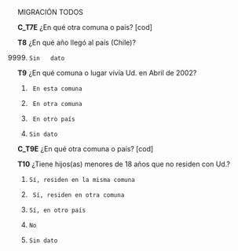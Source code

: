 MIGRACIÓN TODOS

**C_T7E**   ¿En qué otra comuna o país? [cod]

**T8** ¿En qué año llegó al país (Chile)?

9999.     Sin   dato

**T9** ¿En qué comuna o lugar vivía Ud. en Abril de 2002?

1.      En esta comuna
2.      En otra comuna
3.      En otro país
9.     Sin dato

**C_T9E**    ¿En qué otra comuna o país? [cod]

**T10** ¿Tiene hijos(as) menores de 18 años que no residen con Ud.?

1.     Sí, residen en la misma comuna
2.      Sí, residen en otra comuna
3.     Sí, en otro país
4.     No
9.     Sin dato
